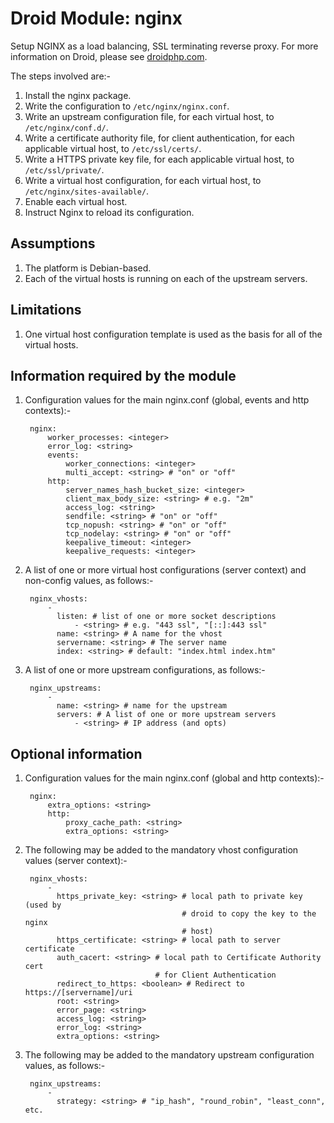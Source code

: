 # Droid Module: nginx

Setup NGINX as a load balancing, SSL terminating reverse proxy. For more
information on Droid, please see [droidphp.com](http://droidphp.com).

The steps involved are:-

1. Install the nginx package.
2. Write the configuration to `/etc/nginx/nginx.conf`.
3. Write an upstream configuration file, for each virtual host, to
   `/etc/nginx/conf.d/`.
4. Write a certificate authority file, for client authentication, for each
   applicable virtual host, to `/etc/ssl/certs/`.
5. Write a HTTPS private key file, for each applicable virtual host, to
   `/etc/ssl/private/`.
6. Write a virtual host configuration, for each virtual host, to
   `/etc/nginx/sites-available/`.
7. Enable each virtual host.
8. Instruct Nginx to reload its configuration.


## Assumptions

1. The platform is Debian-based.
2. Each of the virtual hosts is running on each of the upstream servers.


## Limitations

1. One virtual host configuration template is used as the basis for all of the
   virtual hosts.


## Information required by the module

1. Configuration values for the main nginx.conf (global, events and http
   contexts):-

        nginx:
            worker_processes: <integer>
            error_log: <string>
            events:
                worker_connections: <integer>
                multi_accept: <string> # "on" or "off"
            http:
                server_names_hash_bucket_size: <integer>
                client_max_body_size: <string> # e.g. "2m"
                access_log: <string>
                sendfile: <string> # "on" or "off"
                tcp_nopush: <string> # "on" or "off"
                tcp_nodelay: <string> # "on" or "off"
                keepalive_timeout: <integer>
                keepalive_requests: <integer>

2. A list of one or more virtual host configurations (server context) and
   non-config values, as follows:-

        nginx_vhosts:
            -
              listen: # list of one or more socket descriptions
                  - <string> # e.g. "443 ssl", "[::]:443 ssl"
              name: <string> # A name for the vhost
              servername: <string> # The server name
              index: <string> # default: "index.html index.htm"


3. A list of one or more upstream configurations, as follows:-

        nginx_upstreams:
            -
              name: <string> # name for the upstream
              servers: # A list of one or more upstream servers
                  - <string> # IP address (and opts)


## Optional information

1. Configuration values for the main nginx.conf (global and http contexts):-

        nginx:
            extra_options: <string>
            http:
                proxy_cache_path: <string>
                extra_options: <string>

2. The following may be added to the mandatory vhost configuration values
   (server context):-

        nginx_vhosts:
            -
              https_private_key: <string> # local path to private key (used by
                                          # droid to copy the key to the nginx
                                          # host)
              https_certificate: <string> # local path to server certificate
              auth_cacert: <string> # local path to Certificate Authority cert
                                    # for Client Authentication
              redirect_to_https: <boolean> # Redirect to https://[servername]/uri
              root: <string>
              error_page: <string>
              access_log: <string>
              error_log: <string>
              extra_options: <string>

3. The following may be added to the mandatory upstream configuration values,
   as follows:-

        nginx_upstreams:
            -
              strategy: <string> # "ip_hash", "round_robin", "least_conn", etc.
